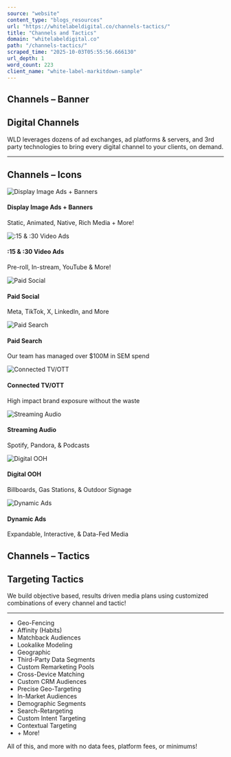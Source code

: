 ```yaml
---
source: "website"
content_type: "blogs_resources"
url: "https://whitelabeldigital.co/channels-tactics/"
title: "Channels and Tactics"
domain: "whitelabeldigital.co"
path: "/channels-tactics/"
scraped_time: "2025-10-03T05:55:56.666130"
url_depth: 1
word_count: 223
client_name: "white-label-markitdown-sample"
---
```


## Channels – Banner

## Digital Channels

WLD leverages dozens of ad exchanges, ad platforms & servers, and 3rd party technologies to bring every digital channel to your clients, on demand.

---

## Channels – Icons

![Display Image Ads + Banners](/wp-content/uploads/2021/02/display-ads.png)

#### Display Image Ads + Banners

Static, Animated, Native, Rich Media + More!

![:15 & :30 Video Ads](/wp-content/uploads/2021/02/video-ads.png)

#### :15 & :30 Video Ads

Pre-roll, In-stream, YouTube & More!

![Paid Social](/wp-content/uploads/2021/02/paid-social.png)

#### Paid Social

Meta, TikTok, X, LinkedIn, and More

![Paid Search](/wp-content/uploads/2021/02/paid-search.png)

#### Paid Search

Our team has managed over $100M in SEM spend

![Connected TV/OTT](/wp-content/uploads/2021/02/connected-tv.png)

#### Connected TV/OTT

High impact brand exposure without the waste

![Streaming Audio](/wp-content/uploads/2021/02/streaming-audio.png)

#### Streaming Audio

Spotify, Pandora, & Podcasts

![Digital OOH](/wp-content/uploads/2025/01/digital-ooh.png)

#### Digital OOH

Billboards, Gas Stations, & Outdoor Signage

![Dynamic Ads](/wp-content/uploads/2025/01/dynamic-ads.gif)

#### Dynamic Ads

Expandable, Interactive, & Data-Fed Media

## Channels – Tactics

## Targeting Tactics

We build objective based, results driven media plans using customized combinations of every channel and tactic!

---

*   Geo-Fencing
*   Affinity (Habits)
*   Matchback Audiences
*   Lookalike Modeling
*   Geographic
*   Third-Party Data Segments
*   Custom Remarketing Pools
*   Cross-Device Matching
*   Custom CRM Audiences
*   Precise Geo-Targeting
*   In-Market Audiences
*   Demographic Segments
*   Search-Retargeting
*   Custom Intent Targeting
*   Contextual Targeting
*   \+ More!

All of this, and more with no data fees, platform fees, or minimums!